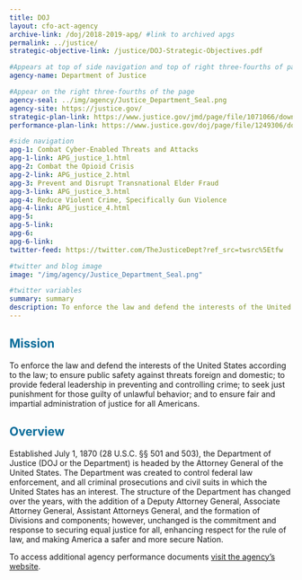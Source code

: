 ```yaml
---
title: DOJ
layout: cfo-act-agency
archive-link: /doj/2018-2019-apg/ #link to archived apgs
permalink: ../justice/
strategic-objective-link: /justice/DOJ-Strategic-Objectives.pdf

#Appears at top of side navigation and top of right three-fourths of page
agency-name: Department of Justice

#Appear on the right three-fourths of the page
agency-seal: ../img/agency/Justice_Department_Seal.png
agency-site: https://justice.gov/
strategic-plan-link: https://www.justice.gov/jmd/page/file/1071066/download
performance-plan-link: https://www.justice.gov/doj/page/file/1249306/download

#side navigation
apg-1: Combat Cyber-Enabled Threats and Attacks
apg-1-link: APG_justice_1.html
apg-2: Combat the Opioid Crisis
apg-2-link: APG_justice_2.html
apg-3: Prevent and Disrupt Transnational Elder Fraud
apg-3-link: APG_justice_3.html
apg-4: Reduce Violent Crime, Specifically Gun Violence
apg-4-link: APG_justice_4.html
apg-5:
apg-5-link:
apg-6:
apg-6-link:
twitter-feed: https://twitter.com/TheJusticeDept?ref_src=twsrc%5Etfw

#twitter and blog image
image: "/img/agency/Justice_Department_Seal.png"

#twitter variables
summary: summary
description: To enforce the law and defend the interests of the United States according to the law and to ensure fair and impartial justice for all Americans.
---
```


<div class="usa-grid usa-graphic_list-row">
  <div class="usa-width-one-whole usa-media_block agency-page-section">
    <h2 style="color:#046b99;">Mission</h2>
    <p>To enforce the law and defend the interests of the United States according to the law; to ensure public safety against threats foreign and domestic; to provide federal leadership in preventing and controlling crime; to seek just punishment for those guilty of unlawful behavior; and to ensure fair and impartial administration of justice for all Americans. </p>
  </div>
</div>

<div class="usa-grid usa-graphic_list-row">
  <div class="usa-width-one-whole usa-media_block agency-page-section">
    <h2 style="color:#046b99;">Overview</h2>
    <p>Established July 1, 1870 (28 U.S.C. &#xA7;&#xA7; 501 and 503), the Department of Justice (DOJ or the Department) is headed by the Attorney General of the United States.  The Department was created to control federal law enforcement, and all criminal prosecutions and civil suits in which the United States has an interest.  The structure of the Department has changed over the years, with the addition of a Deputy Attorney General, Associate Attorney General, Assistant Attorneys General, and the formation of Divisions and components; however, unchanged is the commitment and response to securing equal justice for all, enhancing respect for the rule of law, and making America a safer and more secure Nation. </p>
  </div>
</div>

<div class="usa-grid usa-graphic_list-row">
  <div class="usa-width-one-whole usa-media_block">
    <p>To access additional agency performance documents <a href="https://www.justice.gov/doj/budget-and-performance" target="_blank">visit the agency’s website</a>.</p>
  </div>
</div>
